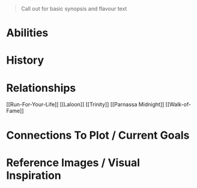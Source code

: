 > Call out for basic synopsis and flavour text

# Abilities

# History
# Relationships
[[Run-For-Your-Life]]
[[Laloon]]
[[Trinity]]
[[Parnassa Midnight]]
[[Walk-of-Fame]]
# Connections To Plot / Current Goals

# Reference Images / Visual Inspiration
